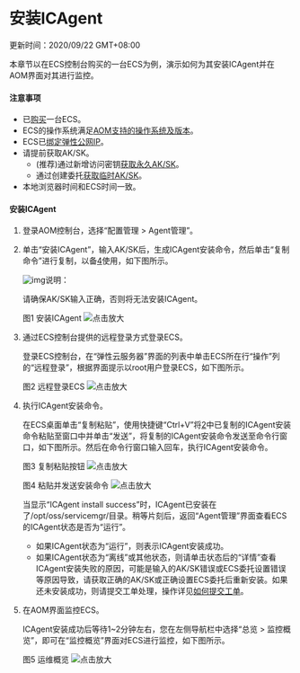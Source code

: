 # 安装ICAgent

更新时间：2020/09/22 GMT+08:00

本章节以在ECS控制台购买的一台ECS为例，演示如何为其安装ICAgent并在AOM界面对其进行监控。

#### 注意事项

- 已[购买](https://support.huaweicloud.com/qs-ecs/zh-cn_topic_0030831985.html)一台ECS。
- ECS的操作系统满足[AOM支持的操作系统及版本](https://support.huaweicloud.com/productdesc-aom/aom_06_0001.html#section0)。
- ECS已[绑定弹性公网IP](https://support.huaweicloud.com/usermanual-vpc/zh-cn_topic_0013748738.html)。
- 请提前获取AK/SK。
  - (推荐)通过新增访问密钥[获取永久AK/SK](https://support.huaweicloud.com/aom_faq/aom_03_0015.html)。
  - 通过创建委托[获取临时AK/SK](https://support.huaweicloud.com/apm_faq/apm_03_0002.html)。
- 本地浏览器时间和ECS时间一致。

#### 安装ICAgent

1. 登录AOM控制台，选择“配置管理 > Agent管理”。

2. 单击“安装ICAgent”，输入AK/SK后，生成ICAgent安装命令，然后单击“复制命令”进行复制，以备[4](https://support.huaweicloud.com/qs-aom/aom_00_0003.html#aom_00_0003__li756312795411)使用，如下图所示。

   ![img](https://res-img3.huaweicloud.com/content/dam/cloudbu-site/archive/china/zh-cn/support/resource/framework/v3/images/support-doc-new-note.svg)说明：

   请确保AK/SK输入正确，否则将无法安装ICAgent。

   图1 安装ICAgent
   ![点击放大](https://support.huaweicloud.com/qs-aom/zh-cn_image_0272748670.png)

   

3. 通过ECS控制台提供的远程登录方式登录ECS。

   登录ECS控制台，在“弹性云服务器”界面的列表中单击ECS所在行“操作”列的“远程登录”，根据界面提示以root用户登录ECS，如下图所示。

   图2 远程登录ECS
   ![点击放大](https://support.huaweicloud.com/qs-aom/zh-cn_image_0263900299.png)

   

4. 执行ICAgent安装命令。

   在ECS桌面单击“复制粘贴”，使用快捷键“Ctrl+V”将[2](https://support.huaweicloud.com/qs-aom/aom_00_0003.html#aom_00_0003__li98461642151219)中已复制的ICAgent安装命令粘贴至窗口中并单击“发送”，将复制的ICAgent安装命令发送至命令行窗口，如下图所示。然后在命令行窗口输入回车，执行ICAgent安装命令。

   图3 复制粘贴按钮
   ![点击放大](https://support.huaweicloud.com/qs-aom/zh-cn_image_0263900290.png)

   图4 粘贴并发送安装命令
   ![点击放大](https://support.huaweicloud.com/qs-aom/zh-cn_image_0263900296.png)

   当显示“ICAgent install success”时，ICAgent已安装在了/opt/oss/servicemgr/目录。稍等片刻后，返回“Agent管理”界面查看ECS的ICAgent状态是否为“运行”。

   - 如果ICAgent状态为“运行”，则表示ICAgent安装成功。
   - 如果ICAgent状态为“离线”或其他状态，则请单击状态后的“详情”查看ICAgent安装失败的原因，可能是输入的AK/SK错误或ECS委托设置错误等原因导致，请获取正确的AK/SK或正确设置ECS委托后重新安装。如果还未安装成功，则请提交工单处理，操作详见[如何提交工单](https://support.huaweicloud.com/usermanual-ticket/zh-cn_topic_0127038618.html)。

   

5. 在AOM界面监控ECS。

   ICAgent安装成功后等待1~2分钟左右，您在左侧导航栏中选择“总览 > 监控概览”，即可在“监控概览”界面对ECS进行监控，如下图所示。

   图5 运维概览
   ![点击放大](https://support.huaweicloud.com/qs-aom/zh-cn_image_0272790905.png)